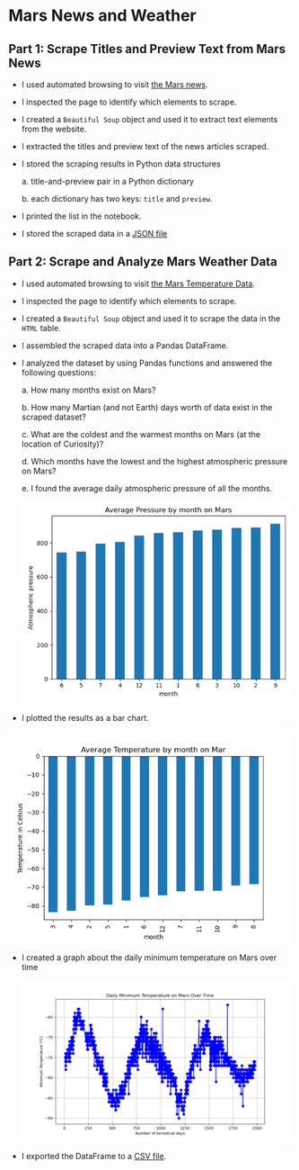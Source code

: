 # Mars News and Weather

## Part 1: Scrape Titles and Preview Text from Mars News

- I used automated browsing to visit [the Mars news](https://static.bc-edx.com/data/web/mars_facts/temperature.html).
  
- I inspected the page to identify which elements to scrape.

- I created a `Beautiful Soup` object and used it to extract text elements from the website.

- I extracted the titles and preview text of the news articles scraped. 

- I stored the scraping results in Python data structures

    a. title-and-preview pair in a Python dictionary
  
    b. each dictionary has two keys: `title` and `preview`. 

- I printed the list in the notebook.

- I stored the scraped data in a [JSON file](https://github.com/Amarilli/data-collection-challenge/blob/main/output.json)
  
## Part 2: Scrape and Analyze Mars Weather Data

- I used automated browsing to visit [the Mars Temperature Data](https://static.bc-edx.com/data/web/mars_facts/temperature.html).

- I inspected the page to identify which elements to scrape.

- I created a `Beautiful Soup` object and used it to scrape the data in the `HTML` table.

- I assembled the scraped data into a Pandas DataFrame. 

- I analyzed the dataset by using Pandas functions and answered the following questions:

   a. How many months exist on Mars?
 
   b. How many Martian (and not Earth) days worth of data exist in the scraped dataset?
 
   c. What are the coldest and the warmest months on Mars (at the location of Curiosity)? 
 
   d. Which months have the lowest and the highest atmospheric pressure on Mars?
 
   e. I found the average daily atmospheric pressure of all the months.

  ![pressure](https://github.com/Amarilli/data-collection-challenge/blob/main/avg_pressure_Mars_sorted.png)
 
- I plotted the results as a bar chart.
  
![Average Temperature on Mars](https://github.com/Amarilli/data-collection-challenge/blob/main/avg_temp_Mars_sorted.png)

- I created a graph about the daily minimum temperature on Mars over time

   ![min temp](https://github.com/Amarilli/data-collection-challenge/blob/main/min_temp_Mars.png)

- I exported the DataFrame to a [CSV file](https://github.com/Amarilli/data-collection-challenge/blob/main/mars_weather_data.csv).
